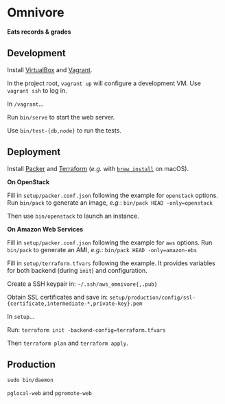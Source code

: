 Omnivore
========

**Eats records & grades**


Development
-----------

Install [VirtualBox](https://www.virtualbox.org/) and [Vagrant](https://www.vagrantup.com/).

In the project root, `vagrant up` will configure a development VM.
Use `vagrant ssh` to log in.

In `/vagrant`...

Run `bin/serve` to start the web server.

Use `bin/test-{db,node}` to run the tests.


Deployment
----------

Install [Packer](https://www.packer.io/) and [Terraform](https://www.terraform.io/) (*e.g.* with [`brew install`](https://brew.sh/) on macOS).

**On OpenStack**

Fill in `setup/packer.conf.json` following the example for `openstack` options.
Run `bin/pack` to generate an image, *e.g.*: `bin/pack HEAD -only=openstack`

Then use `bin/openstack` to launch an instance.

**On Amazon Web Services**

Fill in `setup/packer.conf.json` following the example for `aws` options.
Run `bin/pack` to generate an AMI, *e.g.*: `bin/pack HEAD -only=amazon-ebs`

Fill in `setup/terraform.tfvars` following the example.
It provides variables for both backend (during `init`) and configuration.

Create a SSH keypair in: `~/.ssh/aws_omnivore{,.pub}`

Obtain SSL certificates and save in: `setup/production/config/ssl-{certificate,intermediate-*,private-key}.pem`

In `setup`...

Run: `terraform init -backend-config=terraform.tfvars`

Then `terraform plan` and `terraform apply`.


Production
----------

`sudo bin/daemon`

`pglocal-web` and `pgremote-web`
